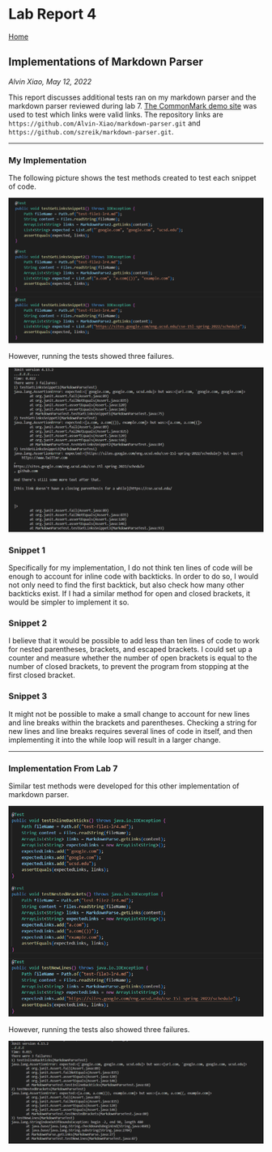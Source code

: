 # Lab Report 4

[Home](index.md)

## Implementations of Markdown Parser
*Alvin Xiao, May 12, 2022*

This report discusses additional tests ran on my markdown parser and the markdown parser reviewed during lab 7. [The CommonMark demo site](https://spec.commonmark.org/dingus/) was used to test which links were valid links. The repository links are ```https://github.com/Alvin-Xiao/markdown-parser.git``` and ```https://github.com/szreik/markdown-parser.git```.

___

### My Implementation

The following picture shows the test methods created to test each snippet of code.

![test methods](cse15l-lab4-p1.png)

However, running the tests showed three failures.

![failures 1](cse15l-lab4-p2.png)

### Snippet 1

Specifically for my implementation, I do not think ten lines of code will be enough to account for inline code with backticks. In order to do so, I would not only need to find the first backtick, but also check how many other backticks exist. If I had a similar method for open and closed brackets, it would be simpler to implement it so.

### Snippet 2

I believe that it would be possible to add less than ten lines of code to work for nested parentheses, brackets, and escaped brackets. I could set up a counter and measure whether the number of open brackets is equal to the number of closed brackets, to prevent the program from stopping at the first closed bracket.

### Snippet 3

It might not be possible to make a small change to account for new lines and line breaks within the brackets and parentheses. Checking a string for new lines and line breaks requires several lines of code in itself, and then implementing it into the while loop will  result in a larger change.

___

### Implementation From Lab 7

Similar test methods were developed for this other implementation of markdown parser.

![test methods](cse15l-lab4-p3.png)

However, running the tests also showed three failures.

![failures 2](cse15l-lab4-p4.png)